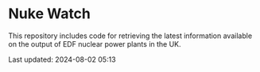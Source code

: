 # Nuke Watch

This repository includes code for retrieving the latest information available on the output of EDF nuclear power plants in the UK.

Last updated: 2024-08-02 05:13